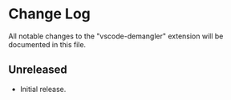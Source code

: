# Change Log

All notable changes to the "vscode-demangler" extension will be documented in
this file.

## Unreleased

-   Initial release.
